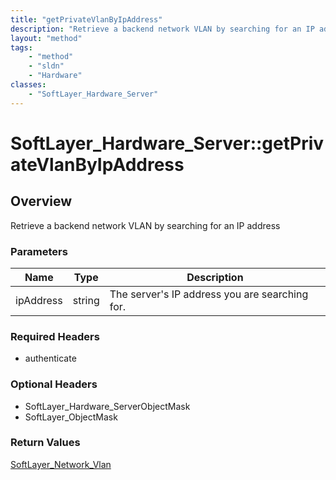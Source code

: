 ```yaml
---
title: "getPrivateVlanByIpAddress"
description: "Retrieve a backend network VLAN by searching for an IP address"
layout: "method"
tags:
    - "method"
    - "sldn"
    - "Hardware"
classes:
    - "SoftLayer_Hardware_Server"
---
```

# SoftLayer_Hardware_Server::getPrivateVlanByIpAddress
## Overview 
Retrieve a backend network VLAN by searching for an IP address 

### Parameters 
|Name | Type | Description |
| --- | --- | --- |
|ipAddress| string| The server's IP address you are searching for.|


### Required Headers
* authenticate

### Optional Headers
* SoftLayer_Hardware_ServerObjectMask
* SoftLayer_ObjectMask

### Return Values
<a href='/reference/datatypes/SoftLayer_Network_Vlan'>SoftLayer_Network_Vlan </a>
